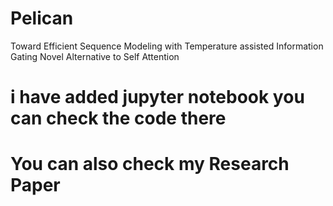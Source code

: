 # Pelican
Toward Efficient Sequence Modeling with Temperature assisted
Information Gating
Novel Alternative to Self Attention


# i have added jupyter notebook you can check the code there 

# You can also check my Research Paper 
